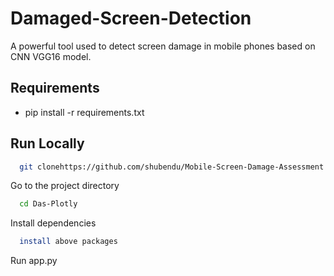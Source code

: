# Damaged-Screen-Detection


A powerful tool used to detect screen damage in mobile phones based on CNN VGG16 model.

## Requirements

 - pip install -r requirements.txt

## Run Locally

```bash
  git clonehttps://github.com/shubendu/Mobile-Screen-Damage-Assessment.git
```

Go to the project directory

```bash
  cd Das-Plotly
```

Install dependencies

```bash
  install above packages
```

Run app.py
